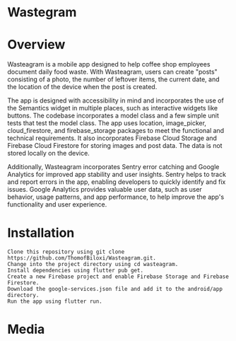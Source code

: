 # Wastegram

# Overview

Wasteagram is a mobile app designed to help coffee shop employees document daily food waste. With Wasteagram, users can create "posts" consisting of a photo, the number of leftover items, the current date, and the location of the device when the post is created.

The app is designed with accessibility in mind and incorporates the use of the Semantics widget in multiple places, such as interactive widgets like buttons. The codebase incorporates a model class and a few simple unit tests that test the model class. The app uses location, image_picker, cloud_firestore, and firebase_storage packages to meet the functional and technical requirements. It also incorporates Firebase Cloud Storage and Firebase Cloud Firestore for storing images and post data. The data is not stored locally on the device.

Additionally, Wasteagram incorporates Sentry error catching and Google Analytics for improved app stability and user insights. Sentry helps to track and report errors in the app, enabling developers to quickly identify and fix issues. Google Analytics provides valuable user data, such as user behavior, usage patterns, and app performance, to help improve the app's functionality and user experience.

# Installation

    Clone this repository using git clone https://github.com/ThomofBiloxi/Wasteagram.git.
    Change into the project directory using cd wasteagram.
    Install dependencies using flutter pub get.
    Create a new Firebase project and enable Firebase Storage and Firebase Firestore.
    Download the google-services.json file and add it to the android/app directory.
    Run the app using flutter run.
    
 # Media
